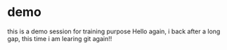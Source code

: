 # demo
this is a demo session for training purpose 
Hello again, i back after a long gap, this time i am learing git again!! 
